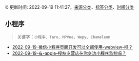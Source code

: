:alarm_clock: 更新时间: 2022-09-19 11:41:27。[来源分类](../README.md)、[标签分类](../TAGS.md)、[时间分类](../TIMELINE.md)

## 小程序


> 关键字：`小程序`、`Taro`、`MPVue`、`Wepy`、`Chameleon`



- [2022-09-19-微信小程序页面开发可以全部使用-webview-吗？](https://www.v2ex.com/t/881337) 
- [2022-09-19-有-apple-授权专营店在你身边小程序监控吗？](https://www.v2ex.com/t/881320) 